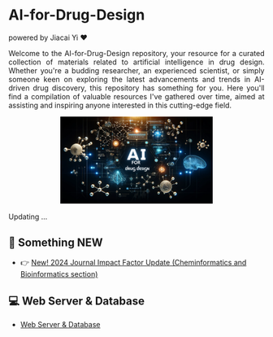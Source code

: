 # AI-for-Drug-Design

powered by Jiacai Yi ❤

<div style="text-align: justify;">
Welcome to the AI-for-Drug-Design repository, your resource for a curated collection of materials related to artificial intelligence in drug design. Whether you're a budding researcher, an experienced scientist, or simply someone keen on exploring the latest advancements and trends in AI-driven drug discovery, this repository has something for you. Here you'll find a compilation of valuable resources I've gathered over time, aimed at assisting and inspiring anyone interested in this cutting-edge field.
</div>

<!-- ![Abstract](assets/home.webp) -->
<p align="center">
<img src="assets/home.webp" alt="Abstract" width="300">
</p>

Updating ...

## 📢 Something NEW

- 👉 [New! 2024 Journal Impact Factor Update (Cheminformatics and Bioinformatics section)](docs/JIF.md)

## 💻 Web Server & Database

- [Web Server & Database](tools/main.md)
